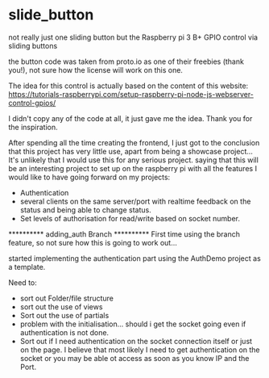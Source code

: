 # slide_button
not really just one sliding button but the Raspberry pi 3 B+ GPIO control via sliding buttons

the button code was taken from proto.io as one of their freebies (thank you!),
not sure how the license will work on this one.

The idea for this control is actually based on the content of this website:
https://tutorials-raspberrypi.com/setup-raspberry-pi-node-js-webserver-control-gpios/

I didn't copy any of the code at all, it just gave me the idea. Thank you for the inspiration.

After spending all the time creating the frontend, I just got to the conclusion that this project has very
little use, apart from being a showcase project... It's unlikely that I would use this for any serious 
project. saying that this will be an interesting project to set up on the raspberry pi with all the features I would 
like to have going forward on my projects:

- Authentication
- several clients on the same server/port with realtime feedback on the status and being able to change status.
- Set levels of authorisation for read/write based on socket number.

********** adding_auth Branch **********
First time using the branch feature, so not sure how this is going to work out...

started implementing the authentication part using the AuthDemo project as a template.

Need to:
- sort out Folder/file structure
- sort out the use of views 
- Sort out the use of partials
- problem with the initialisation... should i get the socket going even if authentication is not done.
- Sort out if I need authentication on the socket connection itself or just on the page. I believe that most likely I need to get authentication on the socket or you may be able ot access as soon as you know IP and the Port.


